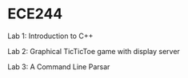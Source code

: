 # ECE244
Lab 1: Introduction to C++

Lab 2: Graphical TicTicToe game with display server

Lab 3: A Command Line Parsar 
